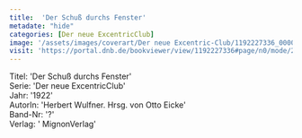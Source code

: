```yaml
---
title:  'Der Schuß durchs Fenster'
metadate: "hide"
categories: [Der neue ExcentricClub]
image: '/assets/images/coverart/Der neue Excentric-Club/1192227336_00000010.jpg'
visit: 'https://portal.dnb.de/bookviewer/view/1192227336#page/n0/mode/2up'
---
```

Titel: 'Der Schuß durchs Fenster' <br>
Serie: 'Der neue ExcentricClub' <br>
Jahr: '1922' <br>
AutorIn: 'Herbert Wulfner. Hrsg. von Otto Eicke' <br>
Band-Nr: '?' <br>
Verlag: ' MignonVerlag'